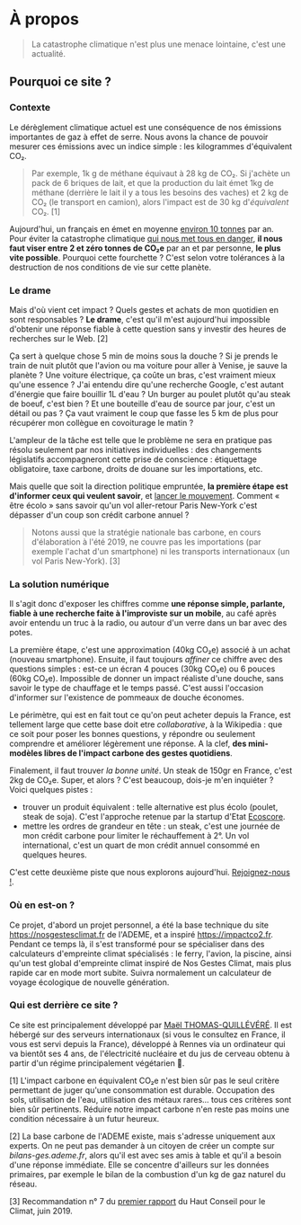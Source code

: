 # À propos

> La catastrophe climatique n'est plus une menace lointaine, c'est une actualité.

## Pourquoi ce site ?

### Contexte

Le dérèglement climatique actuel est une conséquence de nos émissions importantes de gaz à effet de serre. Nous avons la chance de pouvoir mesurer ces émissions avec un indice simple : les kilogrammes d'équivalent CO₂.

> Par exemple, 1k g de méthane équivaut à 28 kg de CO₂. Si j'achète un pack de 6 briques de lait, et que la production du lait émet 1kg de méthane (derrière le lait il y a tous les besoins des vaches) et 2 kg de CO₂ (le transport en camion), alors l'impact est de 30 kg d'_équivalent_ CO₂. [1]

Aujourd'hui, un français en émet en moyenne [environ 10 tonnes](http://ravijen.fr/?p=440) par an. Pour éviter la catastrophe climatique [qui nous met tous en danger](https://www.theguardian.com/environment/2019/feb/02/the-devastation-of-human-life-is-in-view-what-a-burning-world-tells-us-about-climate-change-global-warming), **il nous faut viser entre 2 et zéro tonnes de CO₂e** par an et par personne, **le plus vite possible**. Pourquoi cette fourchette ? C'est selon votre tolérances à la destruction de nos conditions de vie sur cette planète.

### Le drame

Mais d'où vient cet impact ? Quels gestes et achats de mon quotidien en sont responsables ? **Le drame**, c'est qu'il m'est aujourd'hui impossible d'obtenir une réponse fiable à cette question sans y investir des heures de recherches sur le Web. [2]

Ça sert à quelque chose 5 min de moins sous la douche ? Si je prends le train de nuit plutôt que l'avion ou ma voiture pour aller à Venise, je sauve la planète ? Une voiture électrique, ça coûte un bras, c'est vraiment mieux qu'une essence ? J'ai entendu dire qu'une recherche Google, c'est autant d'énergie que faire bouillir 1L d'eau ? Un burger au poulet plutôt qu'au steak de boeuf, c'est bien ? Et une bouteille d'eau de source par jour, c'est un détail ou pas ? Ça vaut vraiment le coup que fasse les 5 km de plus pour récupérer mon collègue en covoiturage le matin ?

L'ampleur de la tâche est telle que le problème ne sera en pratique pas résolu seulement par nos initiatives individuelles : des changements législatifs accompagneront cette prise de conscience : étiquettage obligatoire, taxe carbone, droits de douane sur les importations, etc.

Mais quelle que soit la direction politique empruntée, **la première étape est d'informer ceux qui veulent savoir**, et [lancer le mouvement](https://kont.me/éloge-décroissance-individuelle). Comment « être écolo » sans savoir qu'un vol aller-retour Paris New-York c'est dépasser d'un coup son crédit carbone annuel ?

> Notons aussi que la stratégie nationale bas carbone, en cours d'élaboration à l'été 2019, ne couvre pas les importations (par exemple l'achat d'un smartphone) ni les transports internationaux (un vol Paris New-York). [3]

### La solution numérique

Il s'agit donc d'exposer les chiffres comme **une réponse simple, parlante, fiable à une recherche faite à l'improviste sur un mobile**, au café après avoir entendu un truc à la radio, ou autour d'un verre dans un bar avec des potes.

La première étape, c'est une approximation (40kg CO₂e) associé à un achat (nouveau smartphone). Ensuite, il faut toujours _affiner_ ce chiffre avec des questions simples : est-ce un écran 4 pouces (30kg CO₂e) ou 6 pouces (60kg CO₂e). Impossible de donner un impact réaliste d'une douche, sans savoir le type de chauffage et le temps passé. C'est aussi l'occasion d'informer sur l'existence de pommeaux de douche économes.

Le périmètre, qui est en fait tout ce qu'on peut acheter depuis la France, est tellement large que cette base doit etre _collaborative_, à la Wikipedia : que ce soit pour poser les bonnes questions, y répondre ou seulement comprendre et améliorer légèrement une réponse. A la clef, **des mini-modèles libres de l'impact carbone des gestes quotidiens**.

Finalement, il faut trouver _la bonne unité_. Un steak de 150gr en France, c'est 2kg de CO₂e. Super, et alors ? C'est beaucoup, dois-je m'en inquiéter ? Voici quelques pistes :

-   trouver un produit équivalent : telle alternative est plus écolo (poulet, steak de soja). C'est l'approche retenue par la startup d'Etat [Ecoscore](https://beta.gouv.fr/startups/ecoscore.html).
-   mettre les ordres de grandeur en tête : un steak, c'est une journée de mon crédit carbone pour limiter le réchauffement à 2°. Un vol international, c'est un quart de mon crédit annuel consommé en quelques heures.

C'est cette deuxième piste que nous explorons aujourd'hui. [Rejoignez-nous !](https://matrix.to/#/#futureco:matrix.org).

### Où en est-on ?

Ce projet, d'abord un projet personnel, a été la base technique du site https://nosgestesclimat.fr de l'ADEME, et a inspiré https://impactco2.fr. Pendant ce temps là, il s'est transformé pour se spécialiser dans des calculateurs d'empreinte climat spécialisés : le ferry, l'avion, la piscine, ainsi qu'un test global d'empreinte climat inspiré de Nos Gestes Climat, mais plus rapide car en mode mort subite. Suivra normalement un calculateur de voyage écologique de nouvelle génération.

### Qui est derrière ce site ?

Ce site est principalement développé par <a href="https://kont.me">Maël THOMAS-QUILLÉVÉRÉ</a>. Il est hébergé sur des serveurs internationaux (si vous le consultez en France, il vous est servi depuis la France), développé à Rennes via un ordinateur qui va bientôt ses 4 ans, de l'électricité nucléaire et du jus de cerveau obtenu à partir d'un régime principalement végétarien 🥞.

[1] L'impact carbone en équivalent CO₂e n'est bien sûr pas le seul critère permettant de juger qu'une consommation est durable. Occupation des sols, utilisation de l'eau, utilisation des métaux rares... tous ces critères sont bien sûr pertinents. Réduire notre impact carbone n'en reste pas moins une condition nécessaire à un futur heureux.

[2] La base carbone de l'ADEME existe, mais s'adresse uniquement aux experts. On ne peut pas demander à un citoyen de créer un compte sur _bilans-ges.ademe.fr_, alors qu'il est avec ses amis à table et qu'il a besoin d'une réponse immédiate. Elle se concentre d'ailleurs sur les données primaires, par exemple le bilan de la combustion d'un kg de gaz naturel du réseau.

[3] Recommandation n° 7 du [premier rapport](https://www.hautconseilclimat.fr/wp-content/uploads/2019/06/hcc_rapport_annuel_2019.pdf) du Haut Conseil pour le Climat, juin 2019.
